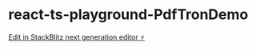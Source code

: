# react-ts-playground-PdfTronDemo

[Edit in StackBlitz next generation editor ⚡️](https://stackblitz.com/~/github.com/Alex-Anisov/react-ts-playground-PdfTronDemo)